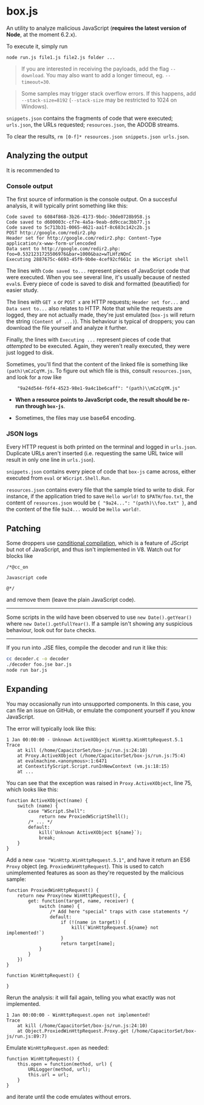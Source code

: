 box.js
======

An utility to analyze malicious JavaScript (**requires the latest version of Node**, at the moment 6.2.x).

To execute it, simply run

```
node run.js file1.js file2.js folder ...
```

>If you are interested in receiving the payloads, add the flag `--download`. You may also want to add a longer timeout, eg. `--timeout=30`.

>Some samples may trigger stack overflow errors. If this happens, add `--stack-size=8192` (`--stack-size` may be restricted to 1024 on Windows).

`snippets.json` contains the fragments of code that were executed; `urls.json`, the URLs requested; `resources.json`, the ADODB streams.

To clear the results, `rm [0-f]* resources.json snippets.json urls.json`.

## Analyzing the output

It is recommended to 

### Console output

The first source of information is the console output. On a succesful analysis, it will typically print something like this:

```
Code saved to 6084f868-3b26-4173-9bdc-30de0728b958.js
Code saved to d600003c-cf7e-4a5a-9eab-dd9ccac3bb77.js
Code saved to 5c713b31-0065-4621-aa1f-8c683c142c2b.js
POST http://google.com/redir2.php
Header set for http://google.com/redir2.php: Content-Type application/x-www-form-urlencoded
Data sent to http://google.com/redir2.php: foo=0.5321231725506976&bar=1000&baz=wTLHfzNQnC
Executing 2887675c-6693-45f9-9b0e-4cef92cf661c in the WScript shell
```

The lines with `Code saved to...` represent pieces of JavaScript code that were executed. When you see several line, it's usually because of nested `eval`s. Every piece of code is saved to disk and formatted (beautified) for easier study.

The lines with `GET x` or `POST x` are HTTP requests; `Header set for...` and `Data sent to...` also relates to HTTP. Note that while the requests are logged, they are not actually made, they're just emulated (`box-js` will return the string `(Content of ...)`). This behaviour is typical of droppers; you can download the file yourself and analyze it further.

Finally, the lines with `Executing ...` represent pieces of code that *attempted* to be executed. Again, they weren't really executed, they were just logged to disk.

Sometimes, you'll find that the content of the linked file is something like `(path)\mCzCqYM.js`. To figure out which file is this, consult `resources.json`, and look for a row like

```
	"9a24d544-f6f4-4523-98e1-9a4c1be6caff": "(path)\\mCzCqYM.js"
```

* **When a resource points to JavaScript code, the result should be re-run through `box-js`**.

* Sometimes, the files may use base64 encoding.

### JSON logs

Every HTTP request is both printed on the terminal and logged in `urls.json`. Duplicate URLs aren't inserted (i.e. requesting the same URL twice will result in only one line in `urls.json`).

`snippets.json` contains every piece of code that `box-js` came across, either executed from `eval` or `WScript.Shell.Run`.

`resources.json` contains every file that the sample tried to write to disk. For instance, if the application tried to save `Hello world!` to `$PATH/foo.txt`, the content of `resources.json` would be `{ "9a24...": "(path)\\foo.txt" }`, and the content of the file `9a24...` would be `Hello world!`.

## Patching

Some droppers use [conditional compilation](https://en.wikipedia.org/wiki/Conditional_comment#Conditional_comments_in_JScript), which is a feature of JScript but not of JavaScript, and thus isn't implemented in V8. Watch out for blocks like

```
/*@cc_on

Javascript code

@*/
```

and remove them (leave the plain JavaScript code).

--------

Some scripts in the wild have been observed to use `new Date().getYear()` where `new Date().getFullYear()`. If a sample isn't showing any suspicious behaviour, look out for `Date` checks.

--------

If you run into .JSE files, compile the decoder and run it like this:

```bash
cc decoder.c -o decoder
./decoder foo.jse bar.js
node run bar.js
```

## Expanding

You may occasionally run into unsupported components. In this case, you can file an issue on GitHub, or emulate the component yourself if you know JavaScript.

The error will typically look like this:

```
1 Jan 00:00:00 - Unknown ActiveXObject WinHttp.WinHttpRequest.5.1
Trace
    at kill (/home/CapacitorSet/box-js/run.js:24:10)
    at Proxy.ActiveXObject (/home/CapacitorSet/box-js/run.js:75:4)
    at evalmachine.<anonymous>:1:6471
    at ContextifyScript.Script.runInNewContext (vm.js:18:15)
    at ...
```

You can see that the exception was raised in `Proxy.ActiveXObject`, line 75, which looks like this:

```
function ActiveXObject(name) {
	switch (name) {
		case "WScript.Shell":
			return new ProxiedWScriptShell();
		/* ... */
		default:
			kill(`Unknown ActiveXObject ${name}`);
			break;
	}
}
```

Add a new `case "WinHttp.WinHttpRequest.5.1"`, and have it return an ES6 `Proxy` object (eg. `ProxiedWinHttpRequest`). This is used to catch unimplemented features as soon as they're requested by the malicious sample:

```
function ProxiedWinHttpRequest() {
	return new Proxy(new WinHttpRequest(), {
		get: function(target, name, receiver) {
			switch (name) {
				/* Add here "special" traps with case statements */
				default:
					if (!(name in target)) {
						kill(`WinHttpRequest.${name} not implemented!`)
					}
					return target[name];
			}
		}
	})
}

function WinHttpRequest() {
	
}
```

Rerun the analysis: it will fail again, telling you what exactly was not implemented.

```
1 Jan 00:00:00 - WinHttpRequest.open not implemented!
Trace
    at kill (/home/CapacitorSet/box-js/run.js:24:10)
    at Object.ProxiedWinHttpRequest.Proxy.get (/home/CapacitorSet/box-js/run.js:89:7)
```

Emulate `WinHttpRequest.open` as needed:

```
function WinHttpRequest() {
	this.open = function(method, url) {
		URLLogger(method, url);
		this.url = url;
	}
}
```

and iterate until the code emulates without errors.
